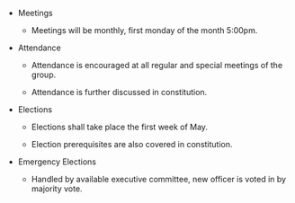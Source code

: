 -   Meetings

    -   Meetings will be monthly, first monday of the month 5:00pm.

-   Attendance

    -   Attendance is encouraged at all regular and special meetings of
        the group.

    -   Attendance is further discussed in constitution.

-   Elections

    -   Elections shall take place the first week of May.

    -   Election prerequisites are also covered in constitution.

-   Emergency Elections

    -   Handled by available executive committee, new officer is voted
        in by majority vote.
